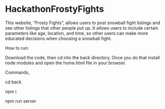 # HackathonFrostyFights

This website, “Frosty Fights”, allows users to post snowball fight listings and see other listings that other people put up. It allows users to include certain parameters like age, location, and time, so other users can make more educated decisions when choosing a snowball fight. 


How to run:

Download the code, then cd into the back directory. Once you do that install node modules and open the home.html file in your browser.

Commands,

cd back

npm i

npm run server
